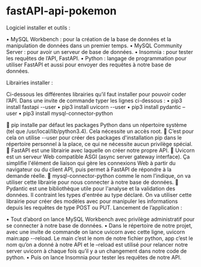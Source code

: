 # fastAPI-api-pokemon

Logiciel installer et outils : 

•	MySQL Workbench : pour la création de la base de données et la manipulation de données dans un premier temps.
•	MySQL Community Server : pour avoir un serveur de base de données.
•	Insomnia : pour tester les requêtes de l’API, FastAPI.
•	Python : langage de programmation pour utiliser FastAPI et aussi pour envoyer des requêtes à notre base de données.

Librairies installer : 

Ci-dessous les différentes librairies qu’il faut installer pour pouvoir coder l’API. Dans une invite de commande typer les lignes ci-dessous :
•	pip3 install fastapi   --user
•	pip3 install uvicorn --user 
•	pip3 install pydantic –user
•	pip3 install mysql-connector-python


	pip installe par défaut les packages Python dans un répertoire système (tel que /usr/local/lib/python3.4). Cela nécessite un accès root.
	C’est pour cela on utilise --user pour créer des packages d'installation pip dans le répertoire personnel à la place, ce qui ne nécessite aucun privilège spécial.
	FastAPI est une librairie avec laquelle on créer notre propre API.
	Uvicorn est un serveur Web compatible ASGI (async server gateway interface). Ça simplifie l'élément de liaison qui gère les connexions Web à partir du navigateur ou du client API, puis permet à FastAPI de répondre à la demande réelle. 
	mysql-connector-python comme le nom l’indique, on va utiliser cette librairie pour nous connecter à notre base de données.
	Pydantic est une bibliothèque utile pour l'analyse et la validation des données. Il contraint les types d'entrée au type déclaré. On va utiliser cette librairie pour créer des modèles avec pour manipuler les informations depuis les requêtes de type POST ou PUT.
Lancement de l’application : 

•	Tout d’abord on lance MySQL Workbench avec privilège administratif pour se connecter à notre base de données.
•	Dans le répertoire de notre projet, avec une invite de commande on lance uvicorn avec cette ligne, uvicorn main:app --reload. Le main c’est le nom de notre fichier python, app c’est le nom qu’on a donné à notre API et le –reload est utilisé pour relancer notre server uvicorn à chaque fois qu’il y a un changement dans notre code de python.
•	Puis on lance Insomnia pour tester les requêtes de notre API.




